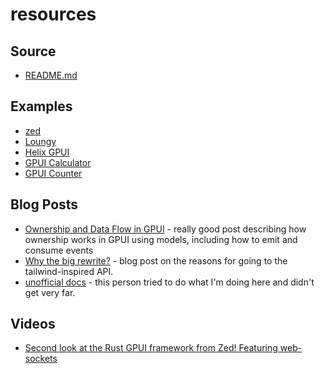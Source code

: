 # resources

## Source

* [README.md](https://github.com/zed-industries/zed/blob/main/crates/gpui/README.md)

## Examples

* [zed](https://github.com/zed-industries/zed)
* [Loungy](https://github.com/MatthiasGrandl/Loungy)
* [Helix GPUI](https://github.com/polachok/helix-gpui)
* [GPUI Calculator](https://github.com/kriskw1999/gpui-calculator)
* [GPUI Counter](https://github.com/derrickpersson/gpui-simple-counter)

## Blog Posts

* [Ownership and Data Flow in GPUI](https://zed.dev/blog/gpui-ownership) - really good post describing how ownership works in GPUI using models, including how to emit and consume events
* [Why the big rewrite?](https://zed.dev/blog/why-the-big-rewrite) - blog post on the reasons for going to the tailwind-inspired API.
* [unofficial docs](https://github.com/Himasnhu-AT/GPUI-docs-unofficial) - this person tried to do what I'm doing here and didn't get very far.

## Videos

* [Second look at the Rust GPUI framework from Zed! Featuring web-sockets](https://www.youtube.com/watch?v=WQt4ur7fcd0)
